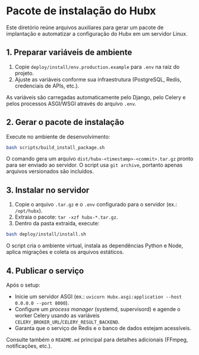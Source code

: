 # Pacote de instalação do Hubx

Este diretório reúne arquivos auxiliares para gerar um pacote de implantação e automatizar a configuração do Hubx em um servidor Linux.

## 1. Preparar variáveis de ambiente

1. Copie `deploy/install/env.production.example` para `.env` na raiz do projeto.
2. Ajuste as variáveis conforme sua infraestrutura (PostgreSQL, Redis, credenciais de APIs, etc.).

As variáveis são carregadas automaticamente pelo Django, pelo Celery e pelos processos ASGI/WSGI através do arquivo `.env`.

## 2. Gerar o pacote de instalação

Execute no ambiente de desenvolvimento:

```bash
bash scripts/build_install_package.sh
```

O comando gera um arquivo `dist/hubx-<timestamp>-<commit>.tar.gz` pronto para ser enviado ao servidor. O script usa `git archive`, portanto apenas arquivos versionados são incluídos.

## 3. Instalar no servidor

1. Copie o arquivo `.tar.gz` e o `.env` configurado para o servidor (ex.: `/opt/hubx`).
2. Extraia o pacote: `tar -xzf hubx-*.tar.gz`.
3. Dentro da pasta extraída, execute:

```bash
bash deploy/install/install.sh
```

O script cria o ambiente virtual, instala as dependências Python e Node, aplica migrações e coleta os arquivos estáticos.

## 4. Publicar o serviço

Após o setup:

- Inicie um servidor ASGI (ex.: `uvicorn Hubx.asgi:application --host 0.0.0.0 --port 8000`).
- Configure um *process manager* (systemd, supervisord) e agende o worker Celery usando as variáveis `CELERY_BROKER_URL`/`CELERY_RESULT_BACKEND`.
- Garanta que o serviço de Redis e o banco de dados estejam acessíveis.

Consulte também o `README.md` principal para detalhes adicionais (FFmpeg, notificações, etc.).
